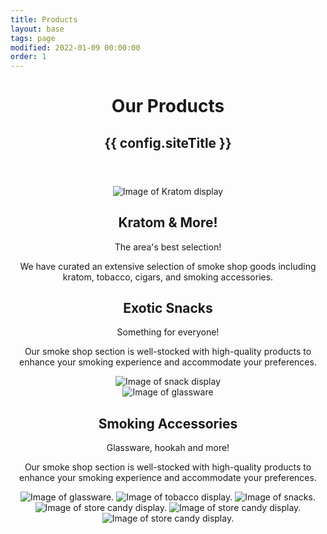 ```yaml
---
title: Products
layout: base
tags: page
modified: 2022-01-09 00:00:00
order: 1
---
```

<header>
    <header class="bg-black mb-10 md:mb-20">
        <h1 class="pt-16 md:pt-24 px-4 text-center">
            <span class="text-4xl md:text-8xl font-bold leading-none text-transparent bg-clip-text bg-gradient-to-r from-indigo-400 via-purple-300 to-pink-300 px-4">
                Our Products
            </span>
        </h1>
        <h2 class="py-6 md:py-20 text-xl md:text-3xl font-bold text-center text-purple-300 px-4 uppercase">
            {{ config.siteTitle }}
        </h2>
    </header>
    <div class="min-h-screen max-w-6xl mx-auto">
        <section class="prose md:prose-lg mx-auto max-w-6xl px-4">
            <div class="grid md:grid-cols-12  px-4 mx-auto mt-10 md:mt-20 mb-10 md:mb-40">
                <div class="md:col-span-6 mx-auto">
                    <img src="/images/kratom-640px.webp" class="mx-auto shadow-lg rounded" alt="Image of Kratom display">
                </div>
                <div class="md:col-span-6 mx-auto text-center">
                    <h2 class="text-purple-800 text-3xl md:text-5xl mt-10 md:mt-10 mb-2 font-bold mx-auto">Kratom &amp; More!</h2>
                    <p class="text-xl leading-relaxed text-purple-700 font-bold uppercase">The area's best selection!</p>
                    <p class="px-6 text-lg mt-10">We have curated an extensive selection of smoke shop goods including kratom, tobacco, cigars, and smoking accessories.</p>
                </div>
            </div>
            <div class="grid md:grid-cols-12 px-4 mx-auto mt-4 md:mt-20 md:mb-40">
                <div class="md:col-span-6 mx-auto text-center">
                    <h2 class="text-purple-800 text-3xl md:text-5xl  md:mt-10 mb-2 font-bold mx-auto">Exotic Snacks</h2>
                    <p class="text-xl leading-relaxed text-purple-700 font-bold uppercase">Something for everyone!</p>
                    <p class="px-6 text-lg mt-10 mb-4">Our smoke shop section is well-stocked with high-quality products to enhance your smoking experience and accommodate your preferences.</p>
                </div>
                <div class="md:col-span-6 mx-auto">
                    <img src="/images/rack-640px.webp" class="mx-auto shadow-lg rounded" alt="Image of snack display">
                </div>
            </div>
            <div class="grid md:grid-cols-12 px-4 mx-auto mt-10 md:mt-20 mb-10 md:mb-40">
                <div class="md:col-span-6 mx-auto">
                    <img src="/images/wall.webp" class="mx-auto shadow-lg rounded" alt="Image of glassware">
                </div>
                <div class="md:col-span-6 mx-auto text-center">
                    <h2 class="text-purple-800 text-3xl md:text-5xl md:mt-10 mb-2 font-bold mx-auto">Smoking Accessories</h2>
                     <p class="text-xl leading-relaxed text-purple-700 font-bold uppercase">Glassware, hookah and more!</p>
                    <p class="px-6 text-lg mt-10 mb-4">Our smoke shop section is well-stocked with high-quality products to enhance your smoking experience and accommodate your preferences.</p>
                </div>
            </div>
            <div class="grid md:grid-cols-3 gap-4 px-4">
                <img src="/images/display02.webp" class="mx-auto shadow-lg rounded block" alt="Image of glassware.">
                <img src="/images/tobacco.webp" class="mx-auto shadow-lg rounded block" alt="Image of tobacco display.">
                <img src="/images/snacks01.webp" class="mx-auto shadow-lg rounded block" alt="Image of snacks.">
                <img src="/images/candy01.webp" class="mx-auto shadow-lg rounded block" alt="Image of store candy display.">
                <img src="/images/candy02.webp" class="mx-auto shadow-lg rounded block" alt="Image of store candy display.">
                <img src="/images/candy.webp" class="mx-auto shadow-lg rounded block" alt="Image of store candy display.">
            </div>
        </section>
    </div>

